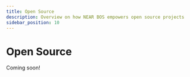 ```yaml
---
title: Open Source
description: Overview on how NEAR BOS empowers open source projects
sidebar_position: 10
---
```


# Open Source

Coming soon!